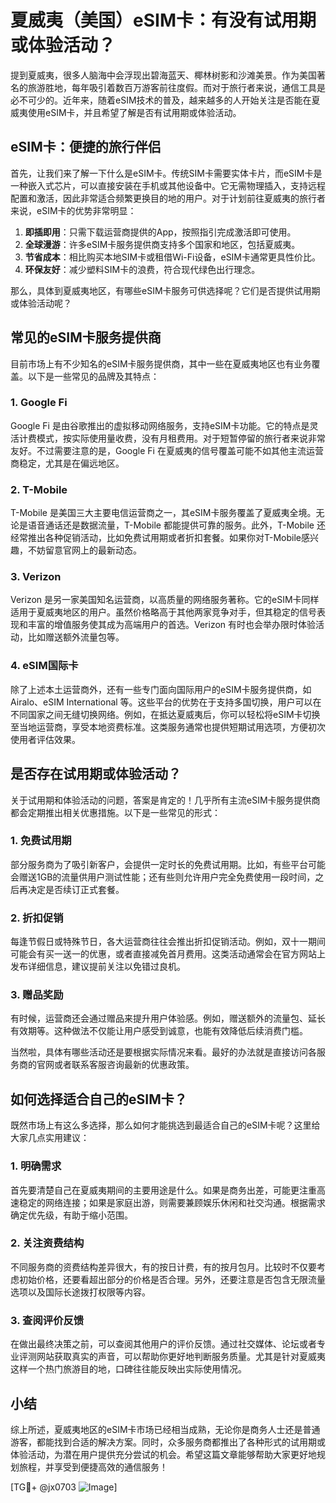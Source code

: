 # 夏威夷（美国）eSIM卡：有没有试用期或体验活动？

提到夏威夷，很多人脑海中会浮现出碧海蓝天、椰林树影和沙滩美景。作为美国著名的旅游胜地，每年吸引着数百万游客前往度假。而对于旅行者来说，通信工具是必不可少的。近年来，随着eSIM技术的普及，越来越多的人开始关注是否能在夏威夷使用eSIM卡，并且希望了解是否有试用期或体验活动。

## eSIM卡：便捷的旅行伴侣

首先，让我们来了解一下什么是eSIM卡。传统SIM卡需要实体卡片，而eSIM卡是一种嵌入式芯片，可以直接安装在手机或其他设备中。它无需物理插入，支持远程配置和激活，因此非常适合频繁更换目的地的用户。对于计划前往夏威夷的旅行者来说，eSIM卡的优势非常明显：

1. **即插即用**：只需下载运营商提供的App，按照指引完成激活即可使用。
2. **全球漫游**：许多eSIM卡服务提供商支持多个国家和地区，包括夏威夷。
3. **节省成本**：相比购买本地SIM卡或租借Wi-Fi设备，eSIM卡通常更具性价比。
4. **环保友好**：减少塑料SIM卡的浪费，符合现代绿色出行理念。

那么，具体到夏威夷地区，有哪些eSIM卡服务可供选择呢？它们是否提供试用期或体验活动呢？

## 常见的eSIM卡服务提供商

目前市场上有不少知名的eSIM卡服务提供商，其中一些在夏威夷地区也有业务覆盖。以下是一些常见的品牌及其特点：

### 1. Google Fi
Google Fi 是由谷歌推出的虚拟移动网络服务，支持eSIM卡功能。它的特点是灵活计费模式，按实际使用量收费，没有月租费用。对于短暂停留的旅行者来说非常友好。不过需要注意的是，Google Fi 在夏威夷的信号覆盖可能不如其他主流运营商稳定，尤其是在偏远地区。

### 2. T-Mobile
T-Mobile 是美国三大主要电信运营商之一，其eSIM卡服务覆盖了夏威夷全境。无论是语音通话还是数据流量，T-Mobile 都能提供可靠的服务。此外，T-Mobile 还经常推出各种促销活动，比如免费试用期或者折扣套餐。如果你对T-Mobile感兴趣，不妨留意官网上的最新动态。

### 3. Verizon
Verizon 是另一家美国知名运营商，以高质量的网络服务著称。它的eSIM卡同样适用于夏威夷地区的用户。虽然价格略高于其他两家竞争对手，但其稳定的信号表现和丰富的增值服务使其成为高端用户的首选。Verizon 有时也会举办限时体验活动，比如赠送额外流量包等。

### 4. eSIM国际卡
除了上述本土运营商外，还有一些专门面向国际用户的eSIM卡服务提供商，如Airalo、eSIM International 等。这些平台的优势在于支持多国切换，用户可以在不同国家之间无缝切换网络。例如，在抵达夏威夷后，你可以轻松将eSIM卡切换至当地运营商，享受本地资费标准。这类服务通常也提供短期试用选项，方便初次使用者评估效果。

## 是否存在试用期或体验活动？

关于试用期和体验活动的问题，答案是肯定的！几乎所有主流eSIM卡服务提供商都会定期推出相关优惠措施。以下是一些常见的形式：

### 1. 免费试用期
部分服务商为了吸引新客户，会提供一定时长的免费试用期。比如，有些平台可能会赠送1GB的流量供用户测试性能；还有些则允许用户完全免费使用一段时间，之后再决定是否续订正式套餐。

### 2. 折扣促销
每逢节假日或特殊节日，各大运营商往往会推出折扣促销活动。例如，双十一期间可能会有买一送一的优惠，或者直接减免首月费用。这类活动通常会在官方网站上发布详细信息，建议提前关注以免错过良机。

### 3. 赠品奖励
有时候，运营商还会通过赠品来提升用户体验感。例如，赠送额外的流量包、延长有效期等。这种做法不仅能让用户感受到诚意，也能有效降低后续消费门槛。

当然啦，具体有哪些活动还是要根据实际情况来看。最好的办法就是直接访问各服务商的官网或者联系客服咨询最新的优惠政策。

## 如何选择适合自己的eSIM卡？

既然市场上有这么多选择，那么如何才能挑选到最适合自己的eSIM卡呢？这里给大家几点实用建议：

### 1. 明确需求
首先要清楚自己在夏威夷期间的主要用途是什么。如果是商务出差，可能更注重高速稳定的网络连接；如果是家庭出游，则需要兼顾娱乐休闲和社交沟通。根据需求确定优先级，有助于缩小范围。

### 2. 关注资费结构
不同服务商的资费结构差异很大，有的按日计费，有的按月包月。比较时不仅要考虑初始价格，还要看超出部分的价格是否合理。另外，还要注意是否包含无限流量选项以及国际长途拨打权限等内容。

### 3. 查阅评价反馈
在做出最终决策之前，可以查阅其他用户的评价反馈。通过社交媒体、论坛或者专业评测网站获取真实的声音，可以帮助你更好地判断服务质量。尤其是针对夏威夷这样一个热门旅游目的地，口碑往往能反映出实际使用情况。

## 小结

综上所述，夏威夷地区的eSIM卡市场已经相当成熟，无论你是商务人士还是普通游客，都能找到合适的解决方案。同时，众多服务商都推出了各种形式的试用期或体验活动，为潜在用户提供充分尝试的机会。希望这篇文章能够帮助大家更好地规划旅程，并享受到便捷高效的通信服务！

[TG💪+ @jx0703 ![Image](https://github.com/user-attachments/assets/dbca1d08-cadb-493c-b0ec-ad6f7a83f270)]